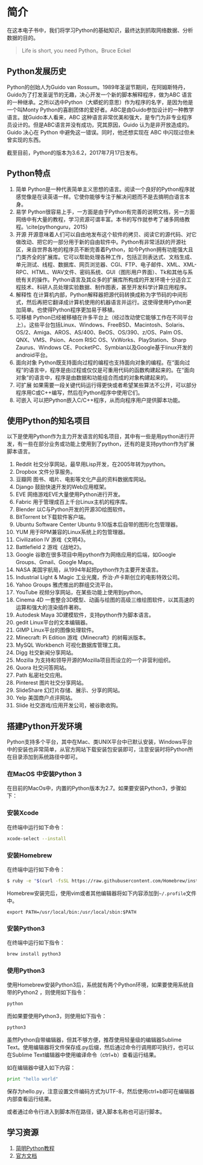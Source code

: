 # 简介

在这本电子书中，我们将学习Python的基础知识，最终达到抓取网络数据、分析数据的目的。

> Life is short, you need Python。Bruce Eckel

## Python发展历史

Python的创始人为Guido van Rossum。1989年圣诞节期间，在阿姆斯特丹，Guido为了打发圣诞节的无趣，决心开发一个新的脚本解释程序，做为ABC 语言的一种继承。之所以选中Python（大蟒蛇的意思）作为程序的名字，是因为他是一个叫Monty Python的喜剧团体的爱好者。ABC是由Guido参加设计的一种教学语言。就Guido本人看来，ABC 这种语言非常优美和强大，是专门为非专业程序员设计的。但是ABC语言并没有成功，究其原因，Guido 认为是非开放造成的。Guido 决心在 Python 中避免这一错误。同时，他还想实现在 ABC 中闪现过但未曾实现的东西。

截至目前，Python的版本为3.6.2，2017年7月17日发布。

## Python特点
1. 简单 Python是一种代表简单主义思想的语言。阅读一个良好的Python程序就感觉像是在读英语一样。它使你能够专注于解决问题而不是去搞明白语言本身。
2. 易学 Python很容易上手，一方面是由于Python有完善的说明文档，另一方面网络中有大量的教程，学习资源可谓丰富。本书的写作就参考了诸多网络教程。\cite{pythonguru，2015}
3. 开源 开源意味着人们可以自由地发布这个软件的拷贝、阅读它的源代码、对它做改动、把它的一部分用于新的自由软件中。Python有非常活跃的开源社区，来自世界各地的程序员不断完善着Python，如今Python拥有功能强大且门类齐全的扩展库。它可以帮助处理各种工作，包括正则表达式、文档生成、单元测试、线程、数据库、网页浏览器、CGI、FTP、电子邮件、XML、XML-RPC、HTML、WAV文件、密码系统、GUI（图形用户界面）、Tk和其他与系统有关的操作。Python语言及其众多的扩展库所构成的开发环境十分适合工程技术、科研人员处理实验数据、制作图表，甚至开发科学计算应用程序。
4. 解释性 在计算机内部，Python解释器把源代码转换成称为字节码的中间形式，然后再把它翻译成计算机使用的机器语言并运行。这使得使用Python更加简单。也使得Python程序更加易于移植。
5. 可移植 Python已经被移植在许多平台上（经过改动使它能够工作在不同平台上）。这些平台包括Linux、Windows、FreeBSD、Macintosh、Solaris、OS/2、Amiga、AROS、AS/400、BeOS、OS/390、z/OS、Palm OS、QNX、VMS、Psion、Acom RISC OS、VxWorks、PlayStation、Sharp Zaurus、Windows CE、PocketPC、Symbian以及Google基于linux开发的android平台。
6. 面向对象 Python既支持面向过程的编程也支持面向对象的编程。在“面向过程”的语言中，程序是由过程或仅仅是可重用代码的函数构建起来的。在“面向对象”的语言中，程序是由数据和功能组合而成的对象构建起来的。
7. 可扩展 如果需要一段关键代码运行得更快或者希望某些算法不公开，可以部分程序用C或C++编写，然后在Python程序中使用它们。
8. 可嵌入 可以把Python嵌入C/C++程序，从而向程序用户提供脚本功能。

## 使用Python的知名项目

以下是使用Python作为主力开发语言的知名项目，其中有一些是用python进行开发，有一些在部分业务或功能上使用到了python，还有的是支持python作为扩展脚本语言。

1. Reddit 社交分享网站，最早用Lisp开发，在2005年转为python。
1. Dropbox 文件分享服务。
1. 豆瓣网 图书、唱片、电影等文化产品的资料数据库网站。
1. Django 鼓励快速开发的Web应用框架。
1. EVE 网络游戏EVE大量使用Python进行开发。
1. Fabric 用于管理成百上千台Linux主机的程序库。
1. Blender 以C与Python开发的开源3D绘图软件。
1. BitTorrent bt下载软件客户端。
1. Ubuntu Software Center Ubuntu 9.10版本后自带的图形化包管理器。
1. YUM 用于RPM兼容的Linux系统上的包管理器。
1. Civilization IV 游戏《文明4》。
1. Battlefield 2 游戏《战地2》。
1. Google 谷歌在很多项目中用python作为网络应用的后端，如Google Groups、Gmail、Google Maps。
1. NASA 美国宇航局，从1994年起把python作为主要开发语言。
1. Industrial Light \& Magic 工业光魔，乔治·卢卡斯创立的电影特效公司。
1. Yahoo Groups 雅虎推出的群组交流平台。
1. YouTube 视频分享网站，在某些功能上使用到python。
1. Cinema 4D 一套整合3D模型、动画与绘图的高级三维绘图软件，以其高速的运算和强大的渲染插件著称。
1. Autodesk Maya 3D建模软件，支持python作为脚本语言。
1. gedit Linux平台的文本编辑器。
1. GIMP Linux平台的图像处理软件。
1. Minecraft: Pi Edition 游戏《Minecraft》的树莓派版本。
1. MySQL Workbench 可视化数据库管理工具。
1. Digg 社交新闻分享网站。
1. Mozilla 为支持和领导开源的Mozilla项目而设立的一个非营利组织。
1. Quora 社交问答网站。
1. Path 私密社交应用。
1. Pinterest 图片社交分享网站。
1. SlideShare 幻灯片存储、展示、分享的网站。
1. Yelp 美国商户点评网站。
1. Slide 社交游戏/应用开发公司，被谷歌收购。

## 搭建Python开发环境

Python支持多个平台，其中在Mac、类UNIX平台中已默认安装，Windows平台中的安装也非常简单，从官方网站下载安装包安装即可，注意安装时将Python所在目录添加到系统路径中即可。

### 在MacOS 中安装Python 3
在目前的MacOs中，内置的Python版本为2.7。如果要安装Python3，步骤如下：

### 安装Xcode

在终端中运行如下命令：
``` bash
xcode-select --install
```

### 安装Homebrew

在终端中运行如下命令：

``` bash
$ ruby -e "$(curl -fsSL https://raw.githubusercontent.com/Homebrew/install/master/install)"
```

Homebrew安装完后，使用vim或者其他编辑器将如下内容添加到`~/.profile`文件中。
```
export PATH=/usr/local/bin:/usr/local/sbin:$PATH
```

### 安装Python3

在终端中运行如下指令：

``` bash
brew install python3
```

### 使用Python3

使用Homebrew安装Python3后，系统就有两个Python环境，如果要使用系统自带的Python2
，则使用如下指令：

``` bash
python
```

而如果要使用Python3，则使用如下指令：

``` bash
python3
```

虽然Python自带编辑器，但其不够方便，推荐使用轻量级的编辑器Sublime Text。使用编辑器将文件保存成.py后缀，然后通过命令行调用即可执行，也可以在Sublime Text编辑器中使用编译命令（ctrl+b）查看运行结果。

如在编辑器中键入如下内容：

``` python
print "hello world"
```

保存为hello.py，注意设置文件编码方式为UTF-8，然后使用ctrl+b即可在编辑器内部查看运行结果。

或者通过命令行进入到脚本所在路径，键入脚本名称也可运行脚本。

## 学习资源

1. [简明Python教程](https://bop.molun.net/)
1. [官方文档](https://www.python.org/doc/)



